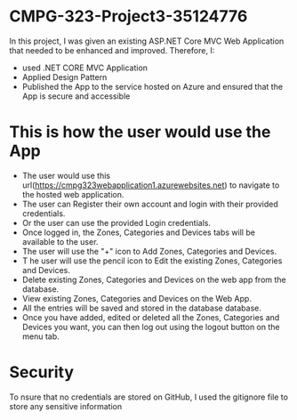 # CMPG-323-Project3-35124776
In this project, I was given an existing ASP.NET Core MVC Web Application that needed 
to be enhanced and improved. Therefore, I: 
  * used .NET CORE MVC Application 
  * Applied Design Pattern
  * Published the App to the service hosted on Azure and ensured that the App is secure and accessible

# This is how the user would use the App
  * The user would use this url(https://cmpg323webapplication1.azurewebsites.net) to navigate to the hosted web application.
  * The user can Register their own account and login with their provided credentials.
  * Or the user can use the provided Login credentials. 
  * Once logged in, the Zones, Categories and Devices tabs will be available to the user. 
  * The user will use the "+" icon to Add Zones, Categories and Devices.
  * T he user will use the pencil icon to Edit the existing Zones, Categories and Devices.
  * Delete existing Zones, Categories and Devices on the web app from the database.
  * View existing Zones, Categories and Devices on the Web App. 
  * All the entries will be saved and stored in the database database. 
  * Once you have added, edited or deleted all the Zones, Categories and Devices you want, you can then log out using the logout button on the menu tab.

# Security
  To nsure that no credentials are stored on GitHub, I used the gitignore file to store any sensitive information
